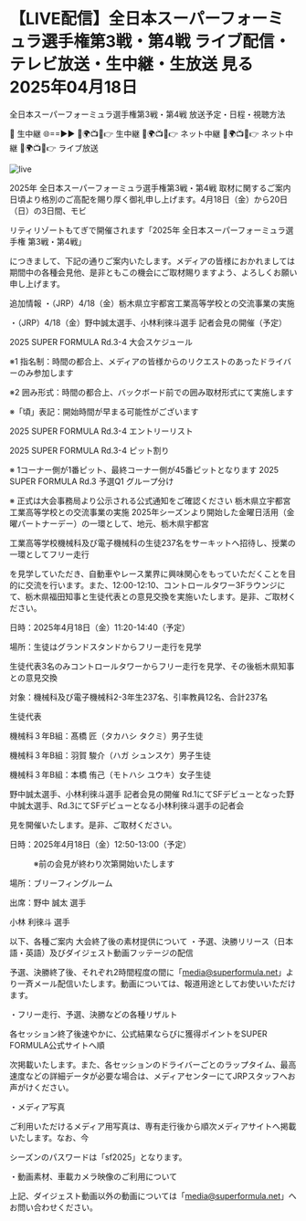 # 【LIVE配信】全⽇本スーパーフォーミュラ選⼿権第3戦・第4戦  ライブ配信・テレビ放送・生中継・生放送 見る 2025年04月18日

全⽇本スーパーフォーミュラ選⼿権第3戦・第4戦 放送予定・日程・視聴方法

🔴 生中継 🌐==►►
🔴🌍📺📱👉 生中継
🔴🌍📺📱👉 ネット中継
🔴🌍📺📱👉 ネット中継
🔴🌍📺📱👉 ライブ放送

![live](https://camo.githubusercontent.com/8a4f000d20f83aca3bf7ec5f350d767afa0574a8a352519fd8cfa583a6f93a33/68747470733a2f2f692e696d6775722e636f6d2f644a486b345a712e676966)

2025年 全⽇本スーパーフォーミュラ選⼿権第3戦・第4戦 取材に関するご案内
⽇頃より格別のご⾼配を賜り厚く御礼申し上げます。4⽉18⽇（⾦）から20⽇（⽇）の3⽇間、モビ

リティリゾートもてぎで開催されます「2025年 全⽇本スーパーフォーミュラ選⼿権 第3戦・第4戦」

につきまして、下記の通りご案内いたします。メディアの皆様におかれましては期間中の各種会⾒他、是⾮ともこの機会にご取材賜りますよう、よろしくお願い申し上げます。

追加情報
・（JRP）4/18（⾦）栃⽊県⽴宇都宮⼯業⾼等学校との交流事業の実施

・（JRP）4/18（⾦）野中誠太選⼿、⼩林利徠⽃選⼿ 記者会⾒の開催（予定）

2025 SUPER FORMULA Rd.3-4 ⼤会スケジュール

※1 指名制：時間の都合上、メディアの皆様からのリクエストのあったドライバーのみ参加します

※2 囲み形式：時間の都合上、バックボード前での囲み取材形式にて実施します

※「頃」表記：開始時間が早まる可能性がございます

2025 SUPER FORMULA Rd.3-4 エントリーリスト

2025 SUPER FORMULA Rd.3-4 ピット割り

※ 1コーナー側が1番ピット、最終コーナー側が45番ピットとなります
2025 SUPER FORMULA Rd.3 予選Q1 グループ分け

※ 正式は⼤会事務局より公⽰される公式通知をご確認ください
栃⽊県⽴宇都宮⼯業⾼等学校との交流事業の実施
2025年シーズンより開始した⾦曜⽇活⽤（⾦曜パートナーデー）の⼀環として、地元、栃⽊県宇都宮

⼯業⾼等学校機械科及び電⼦機械科の⽣徒237名をサーキットへ招待し、授業の⼀環としてフリー⾛⾏

を⾒学していただき、⾃動⾞やレース業界に興味関⼼をもっていただくことを⽬的に交流を⾏います。また、12:00-12:10、コントロールタワー3Fラウンジにて、栃⽊県福⽥知事と⽣徒代表との意⾒交換を実施いたします。是⾮、ご取材ください。

⽇時：2025年4⽉18⽇（⾦）11:20-14:40（予定）

場所：⽣徒はグランドスタンドからフリー⾛⾏を⾒学

⽣徒代表3名のみコントロールタワーからフリー⾛⾏を⾒学、その後栃⽊県知事との意⾒交換

対象：機械科及び電⼦機械科2-3年⽣237名、引率教員12名、合計237名

⽣徒代表

機械科３年B組：髙橋 匠（タカハシ タクミ）男⼦⽣徒

機械科３年B組：⽻賀 駿介（ハガ シュンスケ）男⼦⽣徒

機械科３年B組：本橋 侑⼰（モトハシ ユウキ）⼥⼦⽣徒

野中誠太選⼿、⼩林利徠⽃選⼿ 記者会⾒の開催
Rd.1にてSFデビューとなった野中誠太選⼿、Rd.3にてSFデビューとなる⼩林利徠⽃選⼿の記者会

⾒を開催いたします。是⾮、ご取材ください。

⽇時：2025年4⽉18⽇（⾦）12:50-13:00（予定）

　　　※前の会⾒が終わり次第開始いたします

場所：ブリーフィングルーム

出席：野中 誠太 選⼿

⼩林 利徠⽃ 選⼿

以下、各種ご案内
⼤会終了後の素材提供について
・予選、決勝リリース（⽇本語・英語）及びダイジェスト動画フッテージの配信

予選、決勝終了後、それぞれ2時間程度の間に「media@superformula.net」より⼀⻫メール配信いたします。動画については、報道⽤途としてお使いいただけます。

・フリー⾛⾏、予選、決勝などの各種リザルト

各セッション終了後速やかに、公式結果ならびに獲得ポイントをSUPER FORMULA公式サイトへ順

次掲載いたします。また、各セッションのドライバーごとのラップタイム、最⾼速度などの詳細データが必要な場合は、メディアセンターにてJRPスタッフへお声がけください。

・メディア写真

ご利⽤いただけるメディア⽤写真は、専有⾛⾏後から順次メディアサイトへ掲載いたします。なお、今

シーズンのパスワードは「sf2025」となります。

・動画素材、⾞載カメラ映像のご利⽤について

上記、ダイジェスト動画以外の動画については「media@superformula.net」へお問い合わせください。